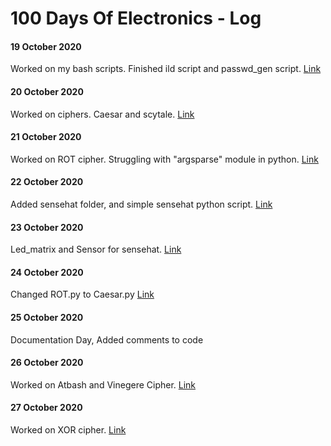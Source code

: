 # 100 Days Of Electronics - Log

#### 19 October 2020
Worked on my bash scripts. Finished ild script and passwd_gen script. [Link](https://github.com/Srm-Akla/Scripts)


#### 20 October 2020
Worked on ciphers. Caesar and scytale. [Link](https://github.com/Srm-Akla/Ciphers)

#### 21 October 2020
Worked on ROT cipher. Struggling with "argsparse" module in python. [Link](https://github.com/Srm-Akla/Ciphers/tree/main/Substitution)

#### 22 October 2020
Added sensehat folder, and simple sensehat python script. [Link](https://github.com/Srm-Akla/RaspberryPie/tree/master/Sensehat)

#### 23 October 2020
Led_matrix and Sensor for sensehat. [Link](https://github.com/Srm-Akla/RaspberryPie/tree/master/Sensehat)

#### 24 October 2020
Changed ROT.py to Caesar.py  [Link](https://github.com/Srm-Akla/Ciphers/tree/main/Substitution)

#### 25 October 2020
Documentation Day, Added comments to code

#### 26 October 2020
Worked on Atbash and Vinegere Cipher. [Link](https://github.com/Srm-Akla/Cryptography)

#### 27 October 2020
Worked on XOR cipher. [Link](https://github.com/Srm-Akla/Ciphers/tree/main/Modern_Cipher)
